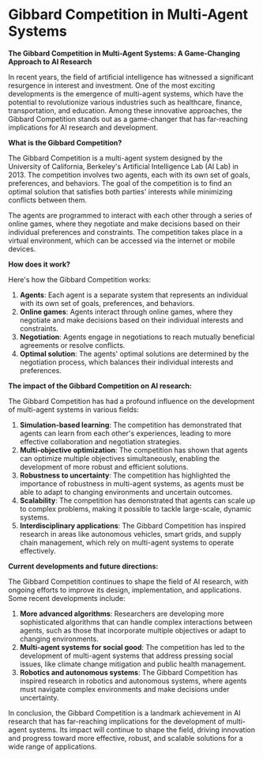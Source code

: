 # Gibbard Competition in Multi-Agent Systems

**The Gibbard Competition in Multi-Agent Systems: A Game-Changing Approach to AI Research**

In recent years, the field of artificial intelligence has witnessed a significant resurgence in interest and investment. One of the most exciting developments is the emergence of multi-agent systems, which have the potential to revolutionize various industries such as healthcare, finance, transportation, and education. Among these innovative approaches, the Gibbard Competition stands out as a game-changer that has far-reaching implications for AI research and development.

**What is the Gibbard Competition?**

The Gibbard Competition is a multi-agent system designed by the University of California, Berkeley's Artificial Intelligence Lab (AI Lab) in 2013. The competition involves two agents, each with its own set of goals, preferences, and behaviors. The goal of the competition is to find an optimal solution that satisfies both parties' interests while minimizing conflicts between them.

The agents are programmed to interact with each other through a series of online games, where they negotiate and make decisions based on their individual preferences and constraints. The competition takes place in a virtual environment, which can be accessed via the internet or mobile devices.

**How does it work?**

Here's how the Gibbard Competition works:

1. **Agents**: Each agent is a separate system that represents an individual with its own set of goals, preferences, and behaviors.
2. **Online games**: Agents interact through online games, where they negotiate and make decisions based on their individual interests and constraints.
3. **Negotiation**: Agents engage in negotiations to reach mutually beneficial agreements or resolve conflicts.
4. **Optimal solution**: The agents' optimal solutions are determined by the negotiation process, which balances their individual interests and preferences.

**The impact of the Gibbard Competition on AI research:**

The Gibbard Competition has had a profound influence on the development of multi-agent systems in various fields:

1. **Simulation-based learning**: The competition has demonstrated that agents can learn from each other's experiences, leading to more effective collaboration and negotiation strategies.
2. **Multi-objective optimization**: The competition has shown that agents can optimize multiple objectives simultaneously, enabling the development of more robust and efficient solutions.
3. **Robustness to uncertainty**: The competition has highlighted the importance of robustness in multi-agent systems, as agents must be able to adapt to changing environments and uncertain outcomes.
4. **Scalability**: The competition has demonstrated that agents can scale up to complex problems, making it possible to tackle large-scale, dynamic systems.
5. **Interdisciplinary applications**: The Gibbard Competition has inspired research in areas like autonomous vehicles, smart grids, and supply chain management, which rely on multi-agent systems to operate effectively.

**Current developments and future directions:**

The Gibbard Competition continues to shape the field of AI research, with ongoing efforts to improve its design, implementation, and applications. Some recent developments include:

1. **More advanced algorithms**: Researchers are developing more sophisticated algorithms that can handle complex interactions between agents, such as those that incorporate multiple objectives or adapt to changing environments.
2. **Multi-agent systems for social good**: The competition has led to the development of multi-agent systems that address pressing social issues, like climate change mitigation and public health management.
3. **Robotics and autonomous systems**: The Gibbard Competition has inspired research in robotics and autonomous systems, where agents must navigate complex environments and make decisions under uncertainty.

In conclusion, the Gibbard Competition is a landmark achievement in AI research that has far-reaching implications for the development of multi-agent systems. Its impact will continue to shape the field, driving innovation and progress toward more effective, robust, and scalable solutions for a wide range of applications.
